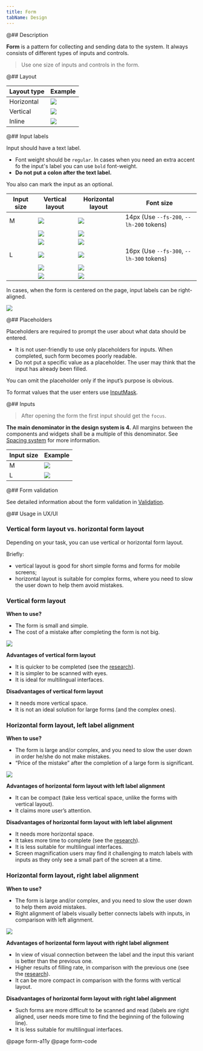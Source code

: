 ```yaml
---
title: Form
tabName: Design
---
```


@## Description

**Form** is a pattern for collecting and sending data to the system. It always consists of different types of inputs and controls.

> Use one size of inputs and controls in the form.

@## Layout

| Layout type | Example                      |
| ----------- | ---------------------------- |
| Horizontal  | ![](static/horizontal.png)   |
| Vertical    | ![](static/vertical.png)     |
| Inline      | ![](static/inline.png)       |

@## Input labels

Input should have a text label.

- Font weight should be `regular`. In cases when you need an extra accent fo the input's label you can use `bold` font-weight.
- **Do not put a colon after the text label.**

You also can mark the input as an optional.

| Input size | Vertical layout                                                  | Horizontal layout                                                       | Font size                                |
| ---------- | ---------------------------------------------------------------- | ----------------------------------------------------------------------- | ---------------------------------------- |
| M          | ![](static/input-m.png)       | ![](static/input-left-m.png)       | 14px (Use `--fs-200`, `--lh-200` tokens) |
|            | ![](static/checkbox-m.png) | ![](static/checkbox-left-m.png) |                                          |
|            | ![](static/textarea-m.png) | ![](static/textarea-left-m.png) |                                          |
| L          | ![](static/input-l.png)       | ![](static/input-left-l.png)       | 16px (Use `--fs-300`, `--lh-300` tokens) |
|            | ![](static/checkbox-l.png) | ![](static/checkbox-left-l.png) |                                          |
|            | ![](static/textarea-l.png) | ![](static/textarea-left-l.png) |                                          |

In cases, when the form is centered on the page, input labels can be right-aligned.

![](static/align-center.png)

@## Placeholders

Placeholders are required to prompt the user about what data should be entered.

- It is not user-friendly to use only placeholders for inputs. When completed, such form becomes poorly readable.
- Do not put a specific value as a placeholder. The user may think that the input has already been filled.

You can omit the placeholder only if the input’s purpose is obvious.

To format values that the user enters use [InputMask](/components/input-mask/).

@## Inputs

> After opening the form the first input should get the `focus`.

**The main denominator in the design system is 4.** All margins between the components and widgets shall be a multiple of this denominator. See [Spacing system](/layout/box-system/#spacing_system) for more information.

| Input size | Example           |
| ---------- | ----------------- |
| M          | ![](static/m.png) |
| L          | ![](static/l.png) |

@## Form validation

See detailed information about the form validation in [Validation](/patterns/validation-form/).

@## Usage in UX/UI

### Vertical form layout vs. horizontal form layout

Depending on your task, you can use vertical or horizontal form layout.

Briefly:

- vertical layout is good for short simple forms and forms for mobile screens;
- horizontal layout is suitable for complex forms, where you need to slow the user down to help them avoid mistakes.

### Vertical form layout

**When to use?**

- The form is small and simple.
- The cost of a mistake after completing the form is not big.

![](static/label-1.png)

**Advantages of vertical form layout**

- It is quicker to be completed (see the [research](https://www.uxmatters.com/mt/archives/2006/07/label-placement-in-forms.php)).
- It is simpler to be scanned with eyes.
- It is ideal for multilingual interfaces.

**Disadvantages of vertical form layout**

- It needs more vertical space.
- It is not an ideal solution for large forms (and the complex ones).

### Horizontal form layout, left label alignment

**When to use?**

- The form is large and/or complex, and you need to slow the user down in order he/she do not make mistakes.
- “Price of the mistake” after the completion of a large form is significant.

![](static/label-3.png)

**Advantages of horizontal form layout with left label alignment**

- It can be compact (take less vertical space, unlike the forms with vertical layout).
- It claims more user’s attention.

**Disadvantages of horizontal form layout with left label alignment**

- It needs more horizontal space.
- It takes more time to complete (see the [research](https://www.uxmatters.com/mt/archives/2006/07/label-placement-in-forms.php)).
- It is less suitable for multilingual interfaces.
- Screen magnification users may find it challenging to match labels with inputs as they only see a small part of the screen at a time.

### Horizontal form layout, right label alignment

**When to use?**

- The form is large and/or complex, and you need to slow the user down to help them avoid mistakes.
- Right alignment of labels visually better connects labels with inputs, in comparison with left alignment.

![](static/label-4.png)

**Advantages of horizontal form layout with right label alignment**

- In view of visual connection between the label and the input this variant is better than the previous one.
- Higher results of filling rate, in comparison with the previous one (see the [research](https://www.uxmatters.com/mt/archives/2006/07/label-placement-in-forms.php)).
- It can be more compact in comparison with the forms with vertical layout.

**Disadvantages of horizontal form layout with right label alignment**

- Such forms are more difficult to be scanned and read (labels are right aligned, user needs more time to find the beginning of the following line).
- It is less suitable for multilingual interfaces.

@page form-a11y
@page form-code
